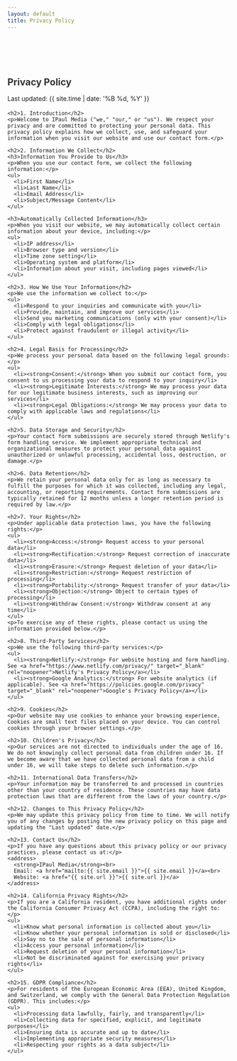 ```yaml
---
layout: default
title: Privacy Policy
---
```

<!--Markdownlint-disable  -->
<section class="privacy-policy-section" style="padding: 60px 0;">
  <div class="container" style="max-width: 800px; margin: 0 auto;">
    <h1>Privacy Policy</h1>
    <p class="text-muted">Last updated: {{ site.time | date: '%B %d, %Y' }}</p>

    <h2>1. Introduction</h2>
    <p>Welcome to IPaul Media ("we," "our," or "us"). We respect your privacy and are committed to protecting your personal data. This privacy policy explains how we collect, use, and safeguard your information when you visit our website and use our contact form.</p>

    <h2>2. Information We Collect</h2>
    <h3>Information You Provide to Us</h3>
    <p>When you use our contact form, we collect the following information:</p>
    <ul>
      <li>First Name</li>
      <li>Last Name</li>
      <li>Email Address</li>
      <li>Subject/Message Content</li>
    </ul>

    <h3>Automatically Collected Information</h3>
    <p>When you visit our website, we may automatically collect certain information about your device, including:</p>
    <ul>
      <li>IP address</li>
      <li>Browser type and version</li>
      <li>Time zone setting</li>
      <li>Operating system and platform</li>
      <li>Information about your visit, including pages viewed</li>
    </ul>

    <h2>3. How We Use Your Information</h2>
    <p>We use the information we collect to:</p>
    <ul>
      <li>Respond to your inquiries and communicate with you</li>
      <li>Provide, maintain, and improve our services</li>
      <li>Send you marketing communications (only with your consent)</li>
      <li>Comply with legal obligations</li>
      <li>Protect against fraudulent or illegal activity</li>
    </ul>

    <h2>4. Legal Basis for Processing</h2>
    <p>We process your personal data based on the following legal grounds:</p>
    <ul>
      <li><strong>Consent:</strong> When you submit our contact form, you consent to us processing your data to respond to your inquiry</li>
      <li><strong>Legitimate Interests:</strong> We may process your data for our legitimate business interests, such as improving our services</li>
      <li><strong>Legal Obligations:</strong> We may process your data to comply with applicable laws and regulations</li>
    </ul>

    <h2>5. Data Storage and Security</h2>
    <p>Your contact form submissions are securely stored through Netlify's form handling service. We implement appropriate technical and organizational measures to protect your personal data against unauthorized or unlawful processing, accidental loss, destruction, or damage.</p>

    <h2>6. Data Retention</h2>
    <p>We retain your personal data only for as long as necessary to fulfill the purposes for which it was collected, including any legal, accounting, or reporting requirements. Contact form submissions are typically retained for 12 months unless a longer retention period is required by law.</p>

    <h2>7. Your Rights</h2>
    <p>Under applicable data protection laws, you have the following rights:</p>
    <ul>
      <li><strong>Access:</strong> Request access to your personal data</li>
      <li><strong>Rectification:</strong> Request correction of inaccurate data</li>
      <li><strong>Erasure:</strong> Request deletion of your data</li>
      <li><strong>Restriction:</strong> Request restriction of processing</li>
      <li><strong>Portability:</strong> Request transfer of your data</li>
      <li><strong>Objection:</strong> Object to certain types of processing</li>
      <li><strong>Withdraw Consent:</strong> Withdraw consent at any time</li>
    </ul>
    <p>To exercise any of these rights, please contact us using the information provided below.</p>

    <h2>8. Third-Party Services</h2>
    <p>We use the following third-party services:</p>
    <ul>
      <li><strong>Netlify:</strong> For website hosting and form handling. See <a href="https://www.netlify.com/privacy/" target="_blank" rel="noopener">Netlify's Privacy Policy</a></li>
      <li><strong>Google Analytics:</strong> For website analytics (if applicable). See <a href="https://policies.google.com/privacy" target="_blank" rel="noopener">Google's Privacy Policy</a></li>
    </ul>

    <h2>9. Cookies</h2>
    <p>Our website may use cookies to enhance your browsing experience. Cookies are small text files placed on your device. You can control cookies through your browser settings.</p>

    <h2>10. Children's Privacy</h2>
    <p>Our services are not directed to individuals under the age of 16. We do not knowingly collect personal data from children under 16. If we become aware that we have collected personal data from a child under 16, we will take steps to delete such information.</p>

    <h2>11. International Data Transfers</h2>
    <p>Your information may be transferred to and processed in countries other than your country of residence. These countries may have data protection laws that are different from the laws of your country.</p>

    <h2>12. Changes to This Privacy Policy</h2>
    <p>We may update this privacy policy from time to time. We will notify you of any changes by posting the new privacy policy on this page and updating the "Last updated" date.</p>

    <h2>13. Contact Us</h2>
    <p>If you have any questions about this privacy policy or our privacy practices, please contact us at:</p>
    <address>
      <strong>IPaul Media</strong><br>
      Email: <a href="mailto:{{ site.email }}">{{ site.email }}</a><br>
      Website: <a href="{{ site.url }}">{{ site.url }}</a>
    </address>

    <h2>14. California Privacy Rights</h2>
    <p>If you are a California resident, you have additional rights under the California Consumer Privacy Act (CCPA), including the right to:</p>
    <ul>
      <li>Know what personal information is collected about you</li>
      <li>Know whether your personal information is sold or disclosed</li>
      <li>Say no to the sale of personal information</li>
      <li>Access your personal information</li>
      <li>Request deletion of your personal information</li>
      <li>Not be discriminated against for exercising your privacy rights</li>
    </ul>

    <h2>15. GDPR Compliance</h2>
    <p>For residents of the European Economic Area (EEA), United Kingdom, and Switzerland, we comply with the General Data Protection Regulation (GDPR). This includes:</p>
    <ul>
      <li>Processing data lawfully, fairly, and transparently</li>
      <li>Collecting data for specified, explicit, and legitimate purposes</li>
      <li>Ensuring data is accurate and up to date</li>
      <li>Implementing appropriate security measures</li>
      <li>Respecting your rights as a data subject</li>
    </ul>
  </div>
</section>

<style>
.privacy-policy-section h1 {
  color: #333;
  margin-bottom: 10px;
}

.privacy-policy-section h2 {
  color: #444;
  margin-top: 30px;
  margin-bottom: 15px;
  font-size: 1.5rem;
}

.privacy-policy-section h3 {
  color: #555;
  margin-top: 20px;
  margin-bottom: 10px;
  font-size: 1.2rem;
}

.privacy-policy-section p {
  line-height: 1.6;
  margin-bottom: 15px;
}

.privacy-policy-section ul {
  margin-bottom: 15px;
  padding-left: 30px;
}

.privacy-policy-section li {
  margin-bottom: 5px;
}

.privacy-policy-section address {
  background-color: #f8f9fa;
  padding: 20px;
  border-radius: 5px;
  margin: 20px 0;
}
</style>
